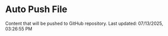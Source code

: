 # Auto Push File

Content that will be pushed to GitHub repository.
Last updated: 07/13/2025, 03:26:55 PM